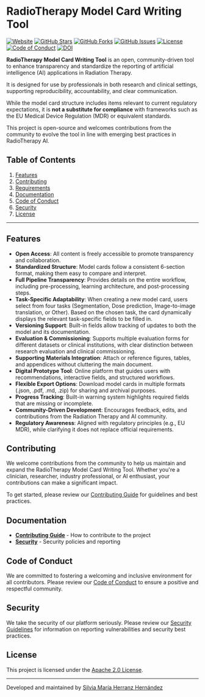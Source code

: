 # RadioTherapy Model Card Writing Tool

[![Website](https://img.shields.io/website?up_message=online&down_message=offline&url=https%3A%2F%2Frt-modelcard.streamlit.app)](https://rt-modelcard.streamlit.app)
[![GitHub Stars](https://img.shields.io/github/stars/MIRO-UCLouvain/RT-Model-Card?style=social)](https://github.com/MIRO-UCLouvain/RT-Model-Card/stargazers)
[![GitHub Forks](https://img.shields.io/github/forks/MIRO-UCLouvain/RT-Model-Card?style=social)](https://github.com/MIRO-UCLouvain/RT-Model-Card/network/members)
[![GitHub Issues](https://img.shields.io/github/issues/MIRO-UCLouvain/RT-Model-Card)](https://github.com/MIRO-UCLouvain/RT-Model-Card/issues)
[![License](https://img.shields.io/github/license/MIRO-UCLouvain/RT-Model-Card)](https://github.com/MIRO-UCLouvain/RT-Model-Card/blob/main/LICENSE)
[![Code of Conduct](https://img.shields.io/badge/Code%20of%20Conduct-Contributor%20Covenant-2ea44f)](https://github.com/MIRO-UCLouvain/RT-Model-Card/blob/main/CODE_OF_CONDUCT.md)
[![DOI](https://zenodo.org/badge/DOI/10.5281/zenodo.15336016.svg)](https://doi.org/10.5281/zenodo.15336016)

**RadioTherapy Model Card Writing Tool** is an open, community-driven tool to enhance transparency and standardize the reporting of artificial intelligence (AI) applications in Radiation Therapy.  

It is designed for use by professionals in both research and clinical settings, supporting reproducibility, accountability, and clear communication.  

While the model card structure includes items relevant to current regulatory expectations, it is **not a substitute for compliance** with frameworks such as the EU Medical Device Regulation (MDR) or equivalent standards.  

This project is open-source and welcomes contributions from the community to evolve the tool in line with emerging best practices in RadioTherapy AI.


## Table of Contents

1. [Features](#features)
2. [Contributing](#contributing)
3. [Requirements](#requirements)
4. [Documentation](#documentation)
5. [Code of Conduct](#code-of-conduct)
6. [Security](#security)
7. [License](#license)

---

## Features

- **Open Access**: All content is freely accessible to promote transparency and collaboration.  
- **Standardized Structure**: Model cards follow a consistent 6-section format, making them easy to compare and interpret.  
- **Full Pipeline Transparency**: Provides details on the entire workflow, including pre-processing, learning architecture, and post-processing steps.  
- **Task-Specific Adaptability**: When creating a new model card, users select from four tasks (Segmentation, Dose prediction, Image-to-image translation, or Other). Based on the chosen task, the card dynamically displays the relevant task-specific fields to be filled in.   
- **Versioning Support**: Built-in fields allow tracking of updates to both the model and its documentation.  
- **Evaluation & Commissioning**: Supports multiple evaluation forms for different datasets or clinical institutions, with clear distinction between research evaluation and clinical commissioning.  
- **Supporting Materials Integration**: Attach or reference figures, tables, and appendices without cluttering the main document.  
- **Digital Prototype Tool**: Online platform that guides users with recommendations, interactive fields, and structured workflows.  
- **Flexible Export Options**: Download model cards in multiple formats (.json, .pdf, .md, .zip) for sharing and archival purposes.  
- **Progress Tracking**: Built-in warning system highlights required fields that are missing or incomplete.  
- **Community-Driven Development**: Encourages feedback, edits, and contributions from the Radiation Therapy and AI community.  
- **Regulatory Awareness**: Aligned with regulatory principles (e.g., EU MDR), while clarifying it does not replace official requirements.  

## Contributing

We welcome contributions from the community to help us maintain and expand the RadioTherapy Model Card Writing Tool. Whether you're a clinician, researcher, industry professional, or AI enthusiast, your contributions can make a significant impact.

To get started, please review our [Contributing Guide](CONTRIBUTING.md) for guidelines and best practices.

## Documentation

- **[Contributing Guide](CONTRIBUTING.md)** - How to contribute to the project
- **[Security](SECURITY.md)** - Security policies and reporting

## Code of Conduct

We are committed to fostering a welcoming and inclusive environment for all contributors. Please review our [Code of Conduct](CODE_OF_CONDUCT.md) to ensure a positive and respectful community.

## Security

We take the security of our platform seriously. Please review our [Security Guidelines](SECURITY.md) for information on reporting vulnerabilities and security best practices.

## License

This project is licensed under the [Apache 2.0 License](LICENSE).

---

Developed and maintained by [Silvia María Herranz Hernández](https://github.com/silviaherranz)
